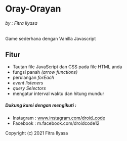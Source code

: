 # Oray-Orayan
###### _by : Fitra Ilyasa_
Game sederhana dengan Vanilla Javascript

## Fitur
* Tautan file JavaScript dan CSS pada file HTML anda
* fungsi panah _(arrow functions)_
* perulangan _forEach_
* _event listeners_
* _query Selectors_
* mengatur interval waktu dan hitung mundur

##### Dukung kami dengan mengikuti :
- Instagram : www.instagram.com/droid_code
- Facebook : m.facebook.com/droidcode12

Copyright (c) 2021 Fitra Ilyasa
